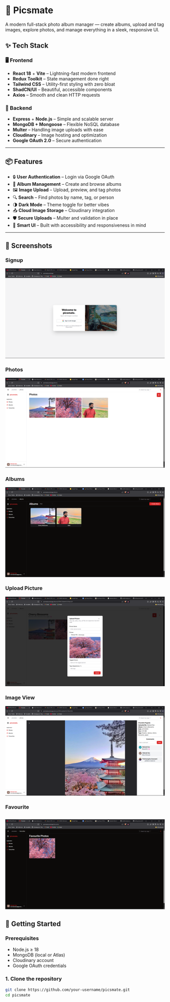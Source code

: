 # 📸 Picsmate

A modern full-stack photo album manager — create albums, upload and tag images, explore photos, and manage everything in a sleek, responsive UI.


## ✨ Tech Stack

### 🖥 Frontend

- **React 18** + **Vite** – Lightning-fast modern frontend
- **Redux Toolkit** – State management done right
- **Tailwind CSS** – Utility-first styling with zero bloat
- **ShadCN/UI** – Beautiful, accessible components
- **Axios** – Smooth and clean HTTP requests

### 🚀 Backend

- **Express** + **Node.js** – Simple and scalable server
- **MongoDB + Mongoose** – Flexible NoSQL database
- **Multer** – Handling image uploads with ease
- **Cloudinary** – Image hosting and optimization
- **Google OAuth 2.0** – Secure authentication

---

## 📦 Features

- 🔒 **User Authentication** – Login via Google OAuth
- 📁 **Album Management** – Create and browse albums
- 🖼 **Image Upload** – Upload, preview, and tag photos
- 🔍 **Search** – Find photos by name, tag, or person
- 🌗 **Dark Mode** – Theme toggle for better vibes
- 📤 **Cloud Image Storage** – Cloudinary integration
- 🛡️ **Secure Uploads** – Multer and validation in place
- 🧠 **Smart UI** – Built with accessibility and responsiveness in mind

---

## 🌟 Screenshots

### **Signup**
![Signup Page](./frontend/public/Signup.png)

### **Photos**
![Photos](./frontend/public/Photos.png)

### **Albums**
![Albums](./frontend/public/Albums.png)

### **Upload Picture**
![Upload Picture](./frontend/public/UploadPicture.png)

### **Image View**
![Image View](./frontend/public/ImageView.png)

### **Favourite**
![Favourite](./frontend/public/Favourite.png)
---

## 🧪 Getting Started

### Prerequisites

- Node.js ≥ 18
- MongoDB (local or Atlas)
- Cloudinary account
- Google OAuth credentials

### 1. Clone the repository

```bash
git clone https://github.com/your-username/picsmate.git
cd picsmate
```
